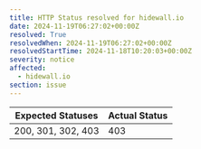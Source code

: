 ```yaml
---
title: HTTP Status resolved for hidewall.io
date: 2024-11-19T06:27:02+00:00Z
resolved: True
resolvedWhen: 2024-11-19T06:27:02+00:00Z
resolvedStartTime: 2024-11-18T10:20:03+00:00Z
severity: notice
affected:
  - hidewall.io
section: issue
---
```


| Expected Statuses | Actual Status  |
|-------------------|----------------|
| 200, 301, 302, 403 | 403 |
